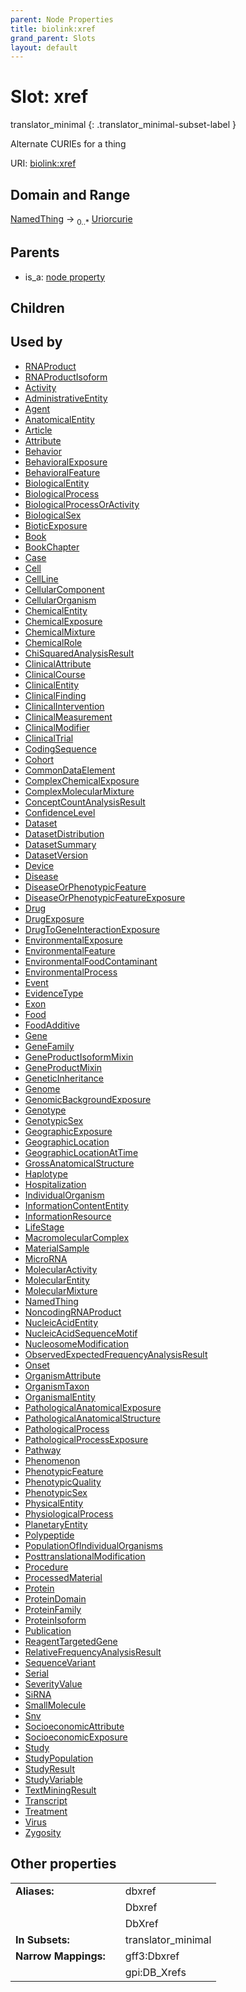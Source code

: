 ```yaml
---
parent: Node Properties
title: biolink:xref
grand_parent: Slots
layout: default
---
```


# Slot: xref

translator_minimal
{: .translator_minimal-subset-label }


Alternate CURIEs for a thing

URI: [biolink:xref](https://w3id.org/biolink/vocab/xref)

## Domain and Range

[NamedThing](NamedThing.md) ->  <sub>0..\*</sub> [Uriorcurie](types/Uriorcurie.md)

## Parents

 *  is_a: [node property](node_property.md)

## Children


## Used by

 * [RNAProduct](RNAProduct.md)
 * [RNAProductIsoform](RNAProductIsoform.md)
 * [Activity](Activity.md)
 * [AdministrativeEntity](AdministrativeEntity.md)
 * [Agent](Agent.md)
 * [AnatomicalEntity](AnatomicalEntity.md)
 * [Article](Article.md)
 * [Attribute](Attribute.md)
 * [Behavior](Behavior.md)
 * [BehavioralExposure](BehavioralExposure.md)
 * [BehavioralFeature](BehavioralFeature.md)
 * [BiologicalEntity](BiologicalEntity.md)
 * [BiologicalProcess](BiologicalProcess.md)
 * [BiologicalProcessOrActivity](BiologicalProcessOrActivity.md)
 * [BiologicalSex](BiologicalSex.md)
 * [BioticExposure](BioticExposure.md)
 * [Book](Book.md)
 * [BookChapter](BookChapter.md)
 * [Case](Case.md)
 * [Cell](Cell.md)
 * [CellLine](CellLine.md)
 * [CellularComponent](CellularComponent.md)
 * [CellularOrganism](CellularOrganism.md)
 * [ChemicalEntity](ChemicalEntity.md)
 * [ChemicalExposure](ChemicalExposure.md)
 * [ChemicalMixture](ChemicalMixture.md)
 * [ChemicalRole](ChemicalRole.md)
 * [ChiSquaredAnalysisResult](ChiSquaredAnalysisResult.md)
 * [ClinicalAttribute](ClinicalAttribute.md)
 * [ClinicalCourse](ClinicalCourse.md)
 * [ClinicalEntity](ClinicalEntity.md)
 * [ClinicalFinding](ClinicalFinding.md)
 * [ClinicalIntervention](ClinicalIntervention.md)
 * [ClinicalMeasurement](ClinicalMeasurement.md)
 * [ClinicalModifier](ClinicalModifier.md)
 * [ClinicalTrial](ClinicalTrial.md)
 * [CodingSequence](CodingSequence.md)
 * [Cohort](Cohort.md)
 * [CommonDataElement](CommonDataElement.md)
 * [ComplexChemicalExposure](ComplexChemicalExposure.md)
 * [ComplexMolecularMixture](ComplexMolecularMixture.md)
 * [ConceptCountAnalysisResult](ConceptCountAnalysisResult.md)
 * [ConfidenceLevel](ConfidenceLevel.md)
 * [Dataset](Dataset.md)
 * [DatasetDistribution](DatasetDistribution.md)
 * [DatasetSummary](DatasetSummary.md)
 * [DatasetVersion](DatasetVersion.md)
 * [Device](Device.md)
 * [Disease](Disease.md)
 * [DiseaseOrPhenotypicFeature](DiseaseOrPhenotypicFeature.md)
 * [DiseaseOrPhenotypicFeatureExposure](DiseaseOrPhenotypicFeatureExposure.md)
 * [Drug](Drug.md)
 * [DrugExposure](DrugExposure.md)
 * [DrugToGeneInteractionExposure](DrugToGeneInteractionExposure.md)
 * [EnvironmentalExposure](EnvironmentalExposure.md)
 * [EnvironmentalFeature](EnvironmentalFeature.md)
 * [EnvironmentalFoodContaminant](EnvironmentalFoodContaminant.md)
 * [EnvironmentalProcess](EnvironmentalProcess.md)
 * [Event](Event.md)
 * [EvidenceType](EvidenceType.md)
 * [Exon](Exon.md)
 * [Food](Food.md)
 * [FoodAdditive](FoodAdditive.md)
 * [Gene](Gene.md)
 * [GeneFamily](GeneFamily.md)
 * [GeneProductIsoformMixin](GeneProductIsoformMixin.md)
 * [GeneProductMixin](GeneProductMixin.md)
 * [GeneticInheritance](GeneticInheritance.md)
 * [Genome](Genome.md)
 * [GenomicBackgroundExposure](GenomicBackgroundExposure.md)
 * [Genotype](Genotype.md)
 * [GenotypicSex](GenotypicSex.md)
 * [GeographicExposure](GeographicExposure.md)
 * [GeographicLocation](GeographicLocation.md)
 * [GeographicLocationAtTime](GeographicLocationAtTime.md)
 * [GrossAnatomicalStructure](GrossAnatomicalStructure.md)
 * [Haplotype](Haplotype.md)
 * [Hospitalization](Hospitalization.md)
 * [IndividualOrganism](IndividualOrganism.md)
 * [InformationContentEntity](InformationContentEntity.md)
 * [InformationResource](InformationResource.md)
 * [LifeStage](LifeStage.md)
 * [MacromolecularComplex](MacromolecularComplex.md)
 * [MaterialSample](MaterialSample.md)
 * [MicroRNA](MicroRNA.md)
 * [MolecularActivity](MolecularActivity.md)
 * [MolecularEntity](MolecularEntity.md)
 * [MolecularMixture](MolecularMixture.md)
 * [NamedThing](NamedThing.md)
 * [NoncodingRNAProduct](NoncodingRNAProduct.md)
 * [NucleicAcidEntity](NucleicAcidEntity.md)
 * [NucleicAcidSequenceMotif](NucleicAcidSequenceMotif.md)
 * [NucleosomeModification](NucleosomeModification.md)
 * [ObservedExpectedFrequencyAnalysisResult](ObservedExpectedFrequencyAnalysisResult.md)
 * [Onset](Onset.md)
 * [OrganismAttribute](OrganismAttribute.md)
 * [OrganismTaxon](OrganismTaxon.md)
 * [OrganismalEntity](OrganismalEntity.md)
 * [PathologicalAnatomicalExposure](PathologicalAnatomicalExposure.md)
 * [PathologicalAnatomicalStructure](PathologicalAnatomicalStructure.md)
 * [PathologicalProcess](PathologicalProcess.md)
 * [PathologicalProcessExposure](PathologicalProcessExposure.md)
 * [Pathway](Pathway.md)
 * [Phenomenon](Phenomenon.md)
 * [PhenotypicFeature](PhenotypicFeature.md)
 * [PhenotypicQuality](PhenotypicQuality.md)
 * [PhenotypicSex](PhenotypicSex.md)
 * [PhysicalEntity](PhysicalEntity.md)
 * [PhysiologicalProcess](PhysiologicalProcess.md)
 * [PlanetaryEntity](PlanetaryEntity.md)
 * [Polypeptide](Polypeptide.md)
 * [PopulationOfIndividualOrganisms](PopulationOfIndividualOrganisms.md)
 * [PosttranslationalModification](PosttranslationalModification.md)
 * [Procedure](Procedure.md)
 * [ProcessedMaterial](ProcessedMaterial.md)
 * [Protein](Protein.md)
 * [ProteinDomain](ProteinDomain.md)
 * [ProteinFamily](ProteinFamily.md)
 * [ProteinIsoform](ProteinIsoform.md)
 * [Publication](Publication.md)
 * [ReagentTargetedGene](ReagentTargetedGene.md)
 * [RelativeFrequencyAnalysisResult](RelativeFrequencyAnalysisResult.md)
 * [SequenceVariant](SequenceVariant.md)
 * [Serial](Serial.md)
 * [SeverityValue](SeverityValue.md)
 * [SiRNA](SiRNA.md)
 * [SmallMolecule](SmallMolecule.md)
 * [Snv](Snv.md)
 * [SocioeconomicAttribute](SocioeconomicAttribute.md)
 * [SocioeconomicExposure](SocioeconomicExposure.md)
 * [Study](Study.md)
 * [StudyPopulation](StudyPopulation.md)
 * [StudyResult](StudyResult.md)
 * [StudyVariable](StudyVariable.md)
 * [TextMiningResult](TextMiningResult.md)
 * [Transcript](Transcript.md)
 * [Treatment](Treatment.md)
 * [Virus](Virus.md)
 * [Zygosity](Zygosity.md)

## Other properties

|  |  |  |
| --- | --- | --- |
| **Aliases:** | | dbxref |
|  | | Dbxref |
|  | | DbXref |
| **In Subsets:** | | translator_minimal |
| **Narrow Mappings:** | | gff3:Dbxref |
|  | | gpi:DB_Xrefs |


